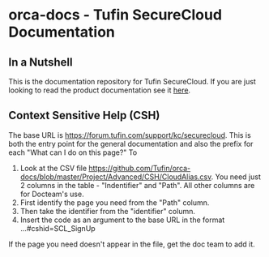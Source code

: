 # orca-docs - Tufin SecureCloud Documentation

## In a Nutshell 

This is the documentation repository for Tufin SecureCloud. If you are just looking to read the product documentation see it [here](https://forum.tufin.com/support/kc/R_securecloud). 

## Context Sensitive Help (CSH)
The base URL is https://forum.tufin.com/support/kc/securecloud. This is both the entry point for the general documentation and also the prefix for each "What can I do on this page?"
To 
1. Look at the CSV file https://github.com/Tufin/orca-docs/blob/master/Project/Advanced/CSH/CloudAlias.csv. You need just 2 columns in the table - "Indentifier" and "Path". All other columns are for Docteam's use.
2. First identify the page you need from the "Path" column.
3. Then take the identifier from the "identifier" column.
4. Insert the code as an argument to the base URL in the format ...#cshid=SCL_SignUp

If the page you need doesn't appear in the file, get the doc team to add it.
